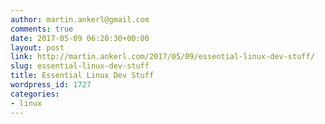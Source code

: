 ```yaml
---
author: martin.ankerl@gmail.com
comments: true
date: 2017-05-09 06:20:30+00:00
layout: post
link: http://martin.ankerl.com/2017/05/09/essential-linux-dev-stuff/
slug: essential-linux-dev-stuff
title: Essential Linux Dev Stuff
wordpress_id: 1727
categories:
- linux
---
```


